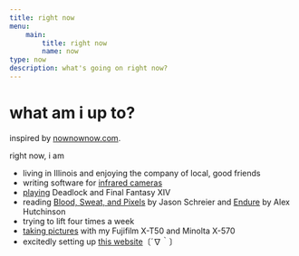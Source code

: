 ```yaml
---
title: right now
menu:
    main:
        title: right now
        name: now
type: now
description: what's going on right now?
---
```


# what am i up to?

inspired by [nownownow.com](https://nownownow.com/about).

right now, i am
* living in Illinois and enjoying the company of local, good friends
* writing software for [infrared cameras](https://www.episensors.us/)
* [playing](https://steamcommunity.com/id/projectg) Deadlock and Final Fantasy XIV
* reading [Blood, Sweat, and Pixels](https://www.amazon.com/Blood-Sweat-Pixels-Triumphant-Turbulent/dp/0062651234) by Jason Schreier and [Endure](https://www.amazon.com/Endure-Curiously-Elastic-Limits-Performance/dp/0062499866) by Alex Hutchinson
* trying to lift four times a week
* [taking pictures](https://www.flickr.com/photos/201072478@N07/) with my Fujifilm X-T50 and Minolta X-570
* excitedly setting up [this website](https://gabechutuape.github.io/gooberverse)〔´∇｀〕

 